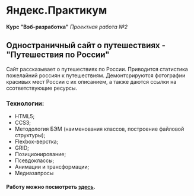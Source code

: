# Яндекс.Практикум
**Курс "Вэб-разработка"**
*Проектная работа №2*

## Одностраничный сайт о путешествиях - "Путешествия по России"

Сайт рассказывает о путешествиях по России. Приводится статистика пожелайний россиян к путешествиям.
Демонтсрируются фотографии красивых мест России с их описанием, а также даются ссылки на ссответствующие ресурсы.

### Технологии:
* HTML5;
* CCS3;
* Методология БЭМ (наименования классов, построение файловой структуры);
* Flexbox-верстка;
* GRID;
* Позиционирование;
* Псевдоклассы;
* Анимации и трансформации;
* Медиазапросы

#### Работу можно посмотреть [здесь](https://eukleidesrus.github.io/russian-travel/index.html).

